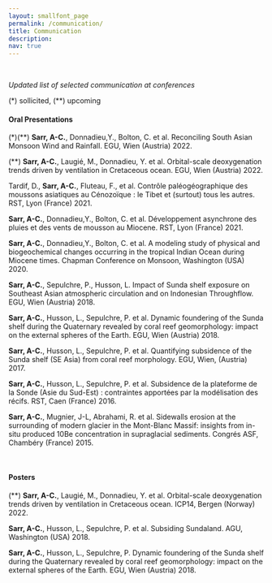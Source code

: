```yaml
---
layout: smallfont_page
permalink: /communication/
title: Communication
description: 
nav: true
---
```

<p>&nbsp;</p>

_Updated list of selected communication at conferences_

(*) sollicited, (**) upcoming  

#### Oral Presentations

(*)(**) __Sarr, A-C.__, Donnadieu,Y., Bolton, C. et al. Reconciling South Asian Monsoon Wind and Rainfall. EGU, Wien (Austria) 2022.

(**) __Sarr, A-C.__,  Laugié, M., Donnadieu, Y. et al. Orbital-scale deoxygenation trends driven by ventilation in Cretaceous ocean. EGU, Wien (Austria) 2022.

Tardif, D., __Sarr, A-C.__, Fluteau, F., et al. Contrôle paléogéographique des moussons asiatiques au Cénozoïque : le Tibet et (surtout) tous les autres. RST, Lyon (France) 2021.

__Sarr, A-C.__, Donnadieu,Y., Bolton, C. et al. Développement asynchrone des pluies et des vents de mousson au Miocene. RST, Lyon (France) 2021.

__Sarr, A-C.__, Donnadieu,Y., Bolton, C. et al. A modeling study of physical and biogeochemical changes occurring in the tropical Indian Ocean during Miocene times. Chapman Conference on Monsoon, Washington (USA) 2020.

__Sarr, A-C.__, Sepulchre, P., Husson, L. Impact of Sunda shelf exposure on Southeast Asian atmospheric circulation and on Indonesian Throughflow. EGU, Wien (Austria) 2018.

__Sarr, A-C.__, Husson, L., Sepulchre, P. et al. Dynamic foundering of the Sunda shelf during the Quaternary revealed by coral reef geomorphology: impact on the external spheres of the Earth. EGU, Wien (Austria) 2018.

__Sarr, A-C.__, Husson, L., Sepulchre, P. et al. Quantifying subsidence of the Sunda shelf (SE Asia) from coral reef morphology. EGU, Wien, (Austria) 2017.

__Sarr, A-C.__, Husson, L., Sepulchre, P. et al. Subsidence de la plateforme de la Sonde (Asie du Sud-Est) : contraintes apportées par la modélisation des récifs. RST, Caen (France) 2016.

__Sarr, A-C.__, Mugnier, J-L, Abrahami, R. et al. Sidewalls erosion at the surrounding of modern glacier in the Mont-Blanc Massif: insights from in-situ produced 10Be concentration in supraglacial sediments.  Congrés ASF, Chambéry (France) 2015.


<p>&nbsp;</p>

#### Posters

(**) __Sarr, A-C.__, Laugié, M., Donnadieu, Y. et al. Orbital-scale deoxygenation trends driven by ventilation in Cretaceous ocean. ICP14, Bergen (Norway) 2022.

__Sarr, A-C.__, Husson, L., Sepulchre, P. et al. Subsiding Sundaland. AGU, Washington (USA) 2018.

__Sarr, A-C.__, Husson, L., Sepulchre, P. Dynamic foundering of the Sunda shelf during the Quaternary revealed by coral reef geomorphology: impact on the external spheres of the Earth. EGU, Wien (Austria) 2018.
